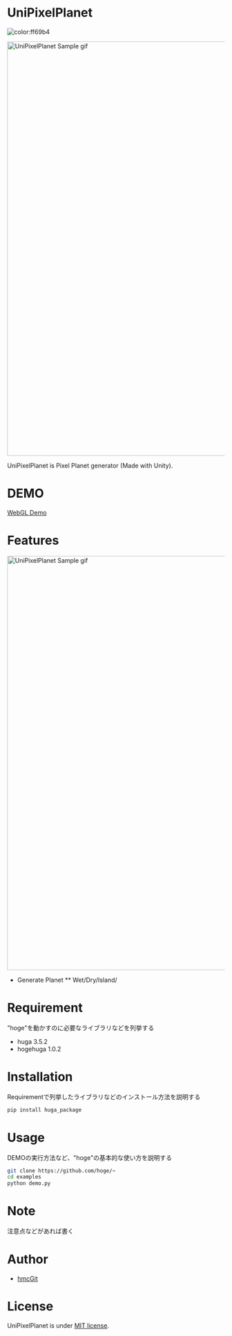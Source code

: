 # UniPixelPlanet
![color:ff69b4](https://img.shields.io/badge/licence-MIT-blue)

<img src="https://raw.githubusercontent.com/hmcGit/UniPixelPlanet/master/unipp.gif" width="960" alt="UniPixelPlanet Sample gif">

UniPixelPlanet is Pixel Planet generator (Made with Unity).

# DEMO
 
 [WebGL Demo](https://hmcgit.github.io/UniPixelPlanetWebGLDemo/)
 
# Features
 
<img src="https://user-images.githubusercontent.com/7788005/110446476-8d91ea80-8102-11eb-8c4a-f1ff1f1b6ff4.gif" width="960" alt="UniPixelPlanet Sample gif">
 
* Generate Planet
** Wet/Dry/Island/

# Requirement
 
"hoge"を動かすのに必要なライブラリなどを列挙する
 
* huga 3.5.2
* hogehuga 1.0.2
 
# Installation
 
Requirementで列挙したライブラリなどのインストール方法を説明する
 
```bash
pip install huga_package
```
 
# Usage
 
DEMOの実行方法など、"hoge"の基本的な使い方を説明する
 
```bash
git clone https://github.com/hoge/~
cd examples
python demo.py
```
 
# Note
 

注意点などがあれば書く
 
# Author

* [hmcGit](https://github.com/hmcGit)
 
# License
 
UniPixelPlanet is under [MIT license](https://en.wikipedia.org/wiki/MIT_License).
